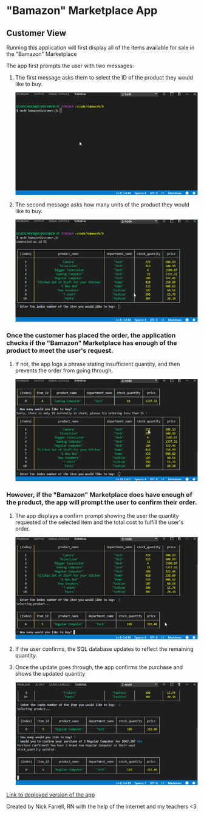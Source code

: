 # "Bamazon" Marketplace App
## Customer View
Running this application will first display all of the items available for sale in the "Bamazon" Marketplace

The app first prompts the user with two messages: 

1. The first message asks them to select the ID of the product they would like to buy.

   ![alt text](https://github.com/nfarrell87/Bamazon/blob/master/READMEGIFS/appLaunch.gif?raw=true "First Message")
   

2. The second message asks how many units of the product they would like to buy.

   ![alt text](https://github.com/nfarrell87/Bamazon/blob/master/READMEGIFS/productSelect.gif?raw=true "Selected Product and Second Message")

### Once the customer has placed the order, the application checks if the "Bamazon" Marketplace has enough of the product to meet the user's request.

1. If not, the app logs a phrase stating insufficient quantity, and then prevents the order from going through.

   ![alt text](https://github.com/nfarrell87/Bamazon/blob/master/READMEGIFS/productDenied.gif?raw=true "Order Denied Message")

### However, if the "Bamazon" Marketplace does have enough of the product, the app will prompt the user to confirm their order.
1. The app displays a confirm prompt showing the user the quantity requested of the selected item and the total cost to fulfill the user's order.

   ![alt text](https://github.com/nfarrell87/Bamazon/blob/master/READMEGIFS/productConfirm.gif?raw=true "Confirm Order Message")

2. If the user confirms, the SQL database updates to reflect the remaining quantity. 
3. Once the update goes through, the app confirms the purchase and shows the updated quantity

   ![alt text](https://github.com/nfarrell87/Bamazon/blob/master/READMEGIFS/orderConfirmed.PNG?raw=true "Final Message")


[Link to deployed version of the app](https://nfarrell87.github.io/Bamazon/)

Created by Nick Farrell, RN with the help of the internet and my teachers <3